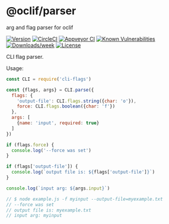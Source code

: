@oclif/parser
=============

arg and flag parser for oclif

[![Version](https://img.shields.io/npm/v/@oclif/parser.svg)](https://npmjs.org/package/@oclif/parser)
[![CircleCI](https://circleci.com/gh/oclif/parser/tree/master.svg?style=svg)](https://circleci.com/gh/oclif/parser/tree/master)
[![Appveyor CI](https://ci.appveyor.com/api/projects/status/github/oclif/parser?branch=master&svg=true)](https://ci.appveyor.com/project/heroku/parser/branch/master)
[![Known Vulnerabilities](https://snyk.io/test/npm/@oclif/parser/badge.svg)](https://snyk.io/test/npm/@oclif/parser)
[![Downloads/week](https://img.shields.io/npm/dw/@oclif/parser.svg)](https://npmjs.org/package/@oclif/parser)
[![License](https://img.shields.io/npm/l/@oclif/parser.svg)](https://github.com/oclif/parser/blob/master/package.json)

CLI flag parser.

Usage:

```js
const CLI = require('cli-flags')

const {flags, args} = CLI.parse({
  flags: {
    'output-file': CLI.flags.string({char: 'o'}),
    force: CLI.flags.boolean({char: 'f'})
  },
  args: [
    {name: 'input', required: true}
  ]
})

if (flags.force) {
  console.log('--force was set')
}

if (flags['output-file']) {
  console.log(`output file is: ${flags['output-file']}`)
}

console.log(`input arg: ${args.input}`)

// $ node example.js -f myinput --output-file=myexample.txt
// --force was set
// output file is: myexample.txt
// input arg: myinput
```

